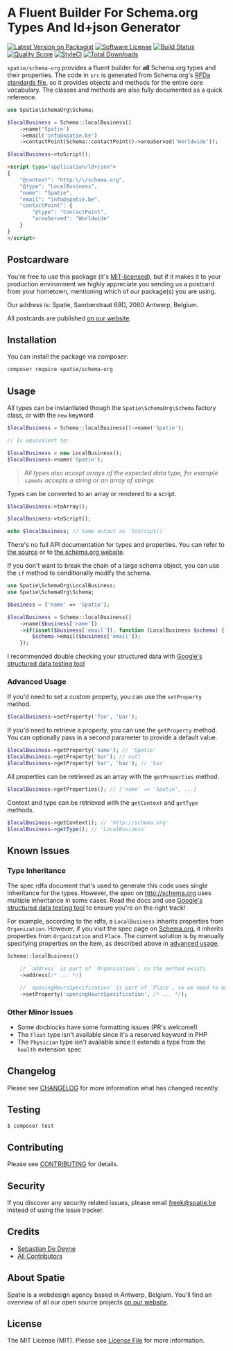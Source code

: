 # A Fluent Builder For Schema.org Types And ld+json Generator

[![Latest Version on Packagist](https://img.shields.io/packagist/v/spatie/schema-org.svg?style=flat-square)](https://packagist.org/packages/spatie/schema-org)
[![Software License](https://img.shields.io/badge/license-MIT-brightgreen.svg?style=flat-square)](LICENSE.md)
[![Build Status](https://img.shields.io/travis/spatie/schema-org/master.svg?style=flat-square)](https://travis-ci.org/spatie/schema-org)
[![Quality Score](https://img.shields.io/scrutinizer/g/spatie/schema-org.svg?style=flat-square)](https://scrutinizer-ci.com/g/spatie/schema-org)
[![StyleCI](https://styleci.io/repos/74684096/shield?branch=master)](https://styleci.io/repos/74684096)
[![Total Downloads](https://img.shields.io/packagist/dt/spatie/schema-org.svg?style=flat-square)](https://packagist.org/packages/spatie/schema-org)

`spatie/schema-org` provides a fluent builder for **all** Schema.org types and their properties. The code in `src` is generated from Schema.org's [RFDa standards file](https://github.com/schemaorg/schemaorg/blob/master/data/schema.rdfa), so it provides objects and methods for the entire core vocabulary. The classes and methods are also fully documented as a quick reference.

```php
use Spatie\SchemaOrg\Schema;

$localBusiness = Schema::localBusiness()
    ->name('Spatie')
    ->email('info@spatie.be')
    ->contactPoint(Schema::contactPoint()->areaServed('Worldwide'));

$localBusiness->toScript();
```

```html
<script type="application/ld+json">
{
    "@context": "http:\/\/schema.org",
    "@type": "LocalBusiness",
    "name": "Spatie",
    "email": "info@spatie.be",
    "contactPoint": {
        "@type": "ContactPoint",
        "areaServed": "Worldwide"
    }
}
</script>
```

## Postcardware

You're free to use this package (it's [MIT-licensed](LICENSE.md)), but if it makes it to your production environment we highly appreciate you sending us a postcard from your hometown, mentioning which of our package(s) you are using.

Our address is: Spatie, Samberstraat 69D, 2060 Antwerp, Belgium.

All postcards are published [on our website](https://spatie.be/en/opensource/postcards).

## Installation

You can install the package via composer:

``` bash
composer require spatie/schema-org
```

## Usage

All types can be instantiated though the `Spatie\SchemaOrg\Schema` factory class, or with the `new` keyword.

``` php
$localBusiness = Schema::localBusiness()->name('Spatie');

// Is equivalent to:

$localBusiness = new LocalBusiness();
$localBusiness->name('Spatie');
```

> *All types also accept arrays of the expected data type, for example `sameAs` accepts a string or an array of strings*

Types can be converted to an array or rendered to a script.

```php
$localBusiness->toArray();

$localBusiness->toScript();

echo $localBusiness; // Same output as `toScript()`
```

There's no full API documentation for types and properties. You can refer to [the source](https://github.com/spatie/schema-org/tree/master/src) or to [the schema.org website](http://schema.org).

If you don't want to break the chain of a large schema object, you can use the `if` method to conditionally modify the schema.

```php
use Spatie\SchemaOrg\LocalBusiness;
use Spatie\SchemaOrg\Schema;

$business = ['name' => 'Spatie'];

$localBusiness = Schema::localBusiness()
    ->name($business['name'])
    ->if(isset($business['email']), function (LocalBusiness $schema) {
        $schema->email($business['email']);
    });
```

I recommended double checking your structured data with [Google's structured data testing tool](https://search.google.com/structured-data/testing-tool)

### Advanced Usage

If you'd need to set a custom property, you can use the `setProperty` method.

```php
$localBusiness->setProperty('foo', 'bar');
```

If you'd need to retrieve a property, you can use the `getProperty` method. You can optionally pass in a second parameter to provide a default value.

```php
$localBusiness->getProperty('name'); // 'Spatie'
$localBusiness->getProperty('bar'); // null
$localBusiness->getProperty('bar', 'baz'); // 'baz'
```

All properties can be retrieved as an array with the `getProperties` method.

```php
$localBusiness->getProperties(); // ['name' => 'Spatie', ...]
```

Context and type can be retrieved with the `getContext` and `getType` methods.

```php
$localBusiness->getContext(); // 'http://schema.org'
$localBusiness->getType(); // 'LocalBusiness'
```

## Known Issues

### Type Inheritance

The spec rdfa document that's used to generate this code uses single inheritance for the types. However, the spec on http://schema.org uses multiple inheritance in some cases. Read the docs and use [Google's structured data testing tool](https://search.google.com/structured-data/testing-tool) to ensure you're on the right track!

For example, according to the rdfa, a `LocalBusiness` inherits properties from `Organization`. However, if you visit the spec page on [Schema.org](https://schema.org/LocalBusiness), it inherits properties from `Organization` and `Place`. The current solution is by manually specifying properties on the item, as described above in [advanced usage](#advanced-usage).

```php
Schema::localBusiness()

    // `address` is part of `Organization`, so the method exists
    ->address(/* ... */)

    // `openingHoursSpecification` is part of `Place`, so we need to manually add it
    ->setProperty('openingHoursSpecification', /* ... */);
```

### Other Minor Issues

- Some docblocks have some formatting issues (PR's welcome!)
- The `Float` type isn't available since it's a reserved keyword in PHP
- The `Physician` type isn't available since it extends a type from the `health` extension spec

## Changelog

Please see [CHANGELOG](CHANGELOG.md) for more information what has changed recently.

## Testing

``` bash
$ composer test
```

## Contributing

Please see [CONTRIBUTING](CONTRIBUTING.md) for details.

## Security

If you discover any security related issues, please email freek@spatie.be instead of using the issue tracker.

## Credits

- [Sebastian De Deyne](https://github.com/sebastiandedeyne)
- [All Contributors](../../contributors)

## About Spatie
Spatie is a webdesign agency based in Antwerp, Belgium. You'll find an overview of all our open source projects [on our website](https://spatie.be/opensource).

## License

The MIT License (MIT). Please see [License File](LICENSE.md) for more information.

